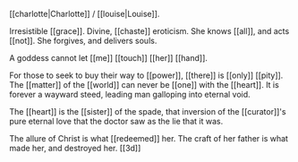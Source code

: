 [[charlotte|Charlotte]] / [[louise|Louise]].

Irresistible [[grace]]. Divine, [[chaste]] eroticism. She knows [[all]], and acts [[not]]. She forgives, and delivers souls.

A goddess cannot let [[me]] [[touch]] [[her]]  [[hand]]. 

For those to seek to buy their way to [[power]], [[there]] is [[only]] [[pity]]. The [[matter]] of the [[world]] can never be [[one]] with the [[heart]]. It is forever a wayward steed, leading man galloping into eternal void. 

The [[heart]] is the [[sister]] of the spade, that inversion of the [[curator]]'s pure eternal love that the doctor saw as the lie that it was.

The allure of Christ is what [[redeemed]] her. The craft of her father is what made her, and destroyed her. [[3d]] 